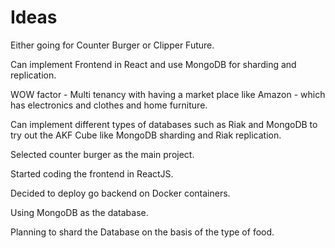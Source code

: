 # Ideas
Either going for Counter Burger or Clipper Future. 

Can implement Frontend in React and use MongoDB for sharding and replication.

WOW factor - Multi tenancy with having a market place like Amazon - which has electronics and clothes and home furniture.

Can implement different types of databases such as Riak and MongoDB to try out the AKF Cube like MongoDB sharding and Riak replication.

Selected counter burger as the main project.

Started coding the frontend in ReactJS.

Decided to deploy go backend on Docker containers.

Using MongoDB as the database.

Planning to shard the Database on the basis of the type of food.

